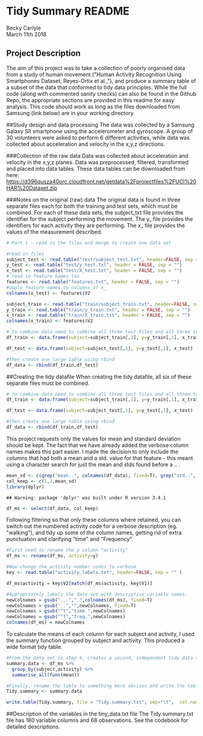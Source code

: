 # Tidy Summary README
Becky Carlyle  
March 11th 2018  

## Project Description
The aim of this project was to take a collection of poorly organised data from a study of human movement ("Human Activity Recognition Using Smartphones Dataset, Reyes-Ortix et al.,"), and produce a summary table of a subset of the data that conformed to tidy data principles.  While the full code (along with commented sanity checks) can also be found in the Github Repo, the appropriate sections are provided in this readme for easy analysis.  This code should work as long as the files downloaded from Samsung (link below) are in your working directory.

##Study design and data processing
The data was collected by a Samsung Galaxy SII smartphone using the accelerometer and gyroscope.  A group of 30 volunteers were asked to perform 6 different activities, while data was collected about acceleration and velocity in the x,y,z directions.  

###Collection of the raw data
Data was collected about acceleration and velocity in the x,y,z planes.  Data was preprocessed, filtered, transformed and placed into data tables. These data tables can be downloaded from here:
https://d396qusza40orc.cloudfront.net/getdata%2Fprojectfiles%2FUCI%20HAR%20Dataset.zip

###Notes on the original (raw) data 
The original data is found in three separate files each for both the training and test sets, which must be combined.  For each of these data sets, the subject_txt file provides the identifier for the subject performing the movement.  The y_ file provides the identifiers for each activity they are performing.  The x_ file provides the values of the measurement described.


```r
# Part 1 - read in the files and merge to create one data set

#read in files
subject_test <- read.table("test/subject_test.txt", header=FALSE, sep = "" )
y_test <- read.table("test/y_test.txt", header = FALSE, sep = "")
x_test <- read.table("test/X_test.txt", header = FALSE, sep = "")
# read in feature names too
features <- read.table("features.txt", header = FALSE, sep = "")
#apply feature names to columns of x_
colnames(x_test) <- features$V2

subject_train <- read.table("train/subject_train.txt", header=FALSE, sep = "" )
y_train <- read.table("train/y_train.txt", header = FALSE, sep = "")
x_train <- read.table("train/X_train.txt", header = FALSE, sep = "")
colnames(x_train) <- features$V2

# to combine data need to combine all three test files and all three train files first
df_train <- data.frame(subject=subject_train[,1], y=y_train[,1], x_train)

df_test <- data.frame(subject=subject_test[,1], y=y_test[,1], x_test)

#then create one large table using rbind
df_data <- rbind(df_train,df_test)
```


##Creating the tidy datafile
When creating the tidy datafile, all six of these separate files must be combined.  


```r
# to combine data need to combine all three test files and all three train files first
df_train <- data.frame(subject=subject_train[,1], y=y_train[,1], x_train)

df_test <- data.frame(subject=subject_test[,1], y=y_test[,1], x_test)

#then create one large table using rbind
df_data <- rbind(df_train,df_test)
```


This project requests only the values for mean and standard deviation should be kept.  The fact that we have already added the verbose column names makes this part easier.  I made the decision to only include the columns that had both a mean and a std. value for that feature - this meant using a character search for just the mean and stds found before a .. . 


```r
mean_sd <- c(grep("mean..", colnames(df_data), fixed=T), grep("std..", colnames(df_data), fixed=T))
col_keep <- c(1,2,mean_sd)
library(dplyr)
```

```
## Warning: package 'dplyr' was built under R version 3.4.1
```

```r
df_ms <- select(df_data, col_keep)
```


Following filtering so that only these columns where retained, you can switch out the numbered activity code for a verbose description (eg. "walking"),  and tidy up some of the column names, getting rid of extra punctuation and clarifying "time" and "Frequency".  


```r
#First need to rename the y column "activity"
df_ms <- rename(df_ms, activity=y)

#Now change the activity number codes to verbose
key <- read.table("activity_labels.txt", header=FALSE, sep = "" )

df_ms$activity = key$V2[match(df_ms$activity, key$V1)]

#Appropriately labels the data set with descriptive variable names.
newColnames = gsub("...",".",colnames(df_ms), fixed=T)
newColnames = gsub("..","",newColnames, fixed=T)
newColnames = gsub("^t","time.",newColnames)
newColnames = gsub("^f","freq.",newColnames)
colnames(df_ms) = newColnames
```


To calculate the means of each column for each subject and activity, I used the summary function grouped by subject and activity.  This produced a wide format tidy table.  


```r
#From the data set in step 4, creates a second, independent tidy data set with the average of each variable for each activity and each subject.
summary.data <- df_ms %>%
  group_by(subject,activity) %>%
  summarise_all(funs(mean))

#Finally, rename the table to something more obvious and write the table
Tidy.summary <- summary.data

write.table(Tidy.summary, file = "Tidy.summary.txt", sep="\t",  col.names = T)
```


##Description of the variables in the tiny_data.txt file
The Tidy.summary.txt file has 180 variable columns and 68 observations.  See the codebook for detailed descriptions.
